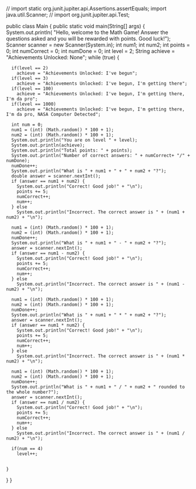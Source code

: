 // import static org.junit.jupiter.api.Assertions.assertEquals;
import java.util.Scanner;
// import org.junit.jupiter.api.Test;

public class Main {
  public static void main(String[] args) {
    System.out.println(
        "Hello, welcome to the Math Game! Answer the questions asked and you will be rewarded with points. Good luck!");
    Scanner scanner = new Scanner(System.in);
    int num1;
    int num2;
    int points = 0;
    int numCorrect = 0;
    int numDone = 0;
    int level = 2;
    String achieve = "Achievements Unlocked: None";
    while (true) {

      if(level == 2) 
        achieve = "Achievements Unlocked: I've begun";
      if(level == 3) 
        achieve = "Achievements Unlocked: I've begun, I'm getting there";
      if(level == 100)
        achieve = "Achievements Unlocked: I've begun, I'm getting there, I'm da pro";
      if(level == 1000)
        achieve = "Achievements Unlocked: I've begun, I'm getting there, I'm da pro, NASA Computer Detected";
      
      int num = 0;
      num1 = (int) (Math.random() * 100 + 1);
      num2 = (int) (Math.random() * 100 + 1);
      System.out.println("You are on level " + level);
      System.out.println(achieve);
      System.out.println("Total points: " + points);
      System.out.println("Number of correct answers: " + numCorrect+ "/" + numDone);
      numDone++;
      System.out.println("What is " + num1 + " + " + num2 + "?");
      double answer = scanner.nextInt();
      if (answer == num1 + num2) {
        System.out.println("Correct! Good job!" + "\n");
        points += 5;
        numCorrect++;
        num++;
      } else
        System.out.println("Incorrect. The correct answer is " + (num1 + num2) + "\n");

      num1 = (int) (Math.random() * 100 + 1);
      num2 = (int) (Math.random() * 100 + 1);
      numDone++;
      System.out.println("What is " + num1 + " - " + num2 + "?");
      answer = scanner.nextInt();
      if (answer == num1 - num2) {
        System.out.println("Correct! Good job!" + "\n");
        points += 5;
        numCorrect++;
        num++;
      } else
        System.out.println("Incorrect. The correct answer is " + (num1 - num2) + "\n");

      num1 = (int) (Math.random() * 100 + 1);
      num2 = (int) (Math.random() * 100 + 1);
      numDone++;
      System.out.println("What is " + num1 + " * " + num2 + "?");
      answer = scanner.nextInt();
      if (answer == num1 * num2) {
        System.out.println("Correct! Good job!" + "\n");
        points += 5;
        numCorrect++;
        num++;
      } else
        System.out.println("Incorrect. The correct answer is " + (num1 * num2) + "\n");

      num1 = (int) (Math.random() * 100 + 1);
      num2 = (int) (Math.random() * 100 + 1);
      numDone++;
      System.out.println("What is " + num1 + " / " + num2 + " rounded to the whole number?");
      answer = scanner.nextInt();
      if (answer == num1 / num2) {
        System.out.println("Correct! Good job!" + "\n");
        points += 5;
        numCorrect++;
        num++;
      } else
        System.out.println("Incorrect. The correct answer is " + (num1 / num2) + "\n");

      if(num == 4)
        level++;
      
     
    }
  }
}
